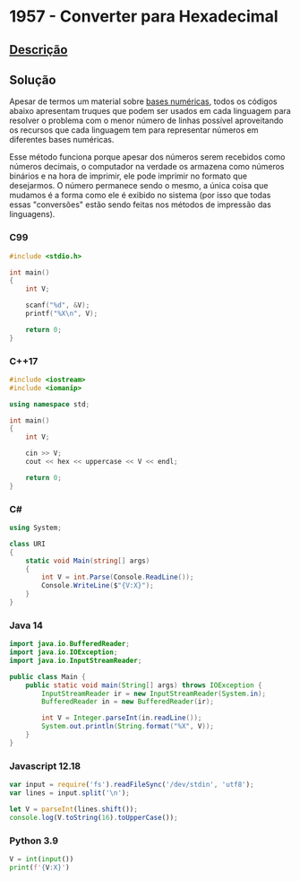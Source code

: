 # 1957 - Converter para Hexadecimal

## [Descrição](https://www.beecrowd.com.br/judge/pt/problems/view/1957)

## Solução

Apesar de termos um material sobre [bases numéricas](../../../base-teorica/matematica/base-numerica/README.md), todos os códigos abaixo apresentam truques que podem ser usados em cada linguagem para resolver o problema com o menor número de linhas possível aproveitando os recursos que cada linguagem tem para representar números em diferentes bases numéricas.

Esse método funciona porque apesar dos números serem recebidos como números decimais, o computador na verdade os armazena como números binários e na hora de imprimir, ele pode imprimir no formato que desejarmos. O número permanece sendo o mesmo, a única coisa que mudamos é a forma como ele é exibido no sistema (por isso que todas essas "conversões" estão sendo feitas nos métodos de impressão das linguagens).

### C99

```c
#include <stdio.h>

int main()
{
    int V;

    scanf("%d", &V);
    printf("%X\n", V);

    return 0;
}
```

### C++17

```cpp
#include <iostream>
#include <iomanip>

using namespace std;

int main()
{
    int V;

    cin >> V;
    cout << hex << uppercase << V << endl;

    return 0;
}
```

### C#

```cs
using System;

class URI
{
    static void Main(string[] args)
    {
        int V = int.Parse(Console.ReadLine());
        Console.WriteLine($"{V:X}");
    }
}
```

### Java 14

```java
import java.io.BufferedReader;
import java.io.IOException;
import java.io.InputStreamReader;

public class Main {
    public static void main(String[] args) throws IOException {
        InputStreamReader ir = new InputStreamReader(System.in);
        BufferedReader in = new BufferedReader(ir);

        int V = Integer.parseInt(in.readLine());
        System.out.println(String.format("%X", V));
    }
}
```

### Javascript 12.18

```js
var input = require('fs').readFileSync('/dev/stdin', 'utf8');
var lines = input.split('\n');

let V = parseInt(lines.shift());
console.log(V.toString(16).toUpperCase());
```

### Python 3.9

```py
V = int(input())
print(f'{V:X}')
```